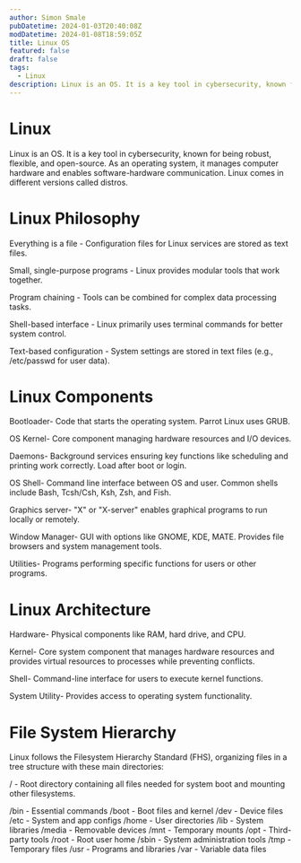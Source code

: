 ```yaml
---
author: Simon Smale
pubDatetime: 2024-01-03T20:40:08Z
modDatetime: 2024-01-08T18:59:05Z
title: Linux OS
featured: false
draft: false
tags:
  - Linux
description: Linux is an OS. It is a key tool in cybersecurity, known for being robust, flexible, and open-source. As an operating system, it manages computer hardware and enables software-hardware communication. Linux comes in different versions called distros.
---
```


# Linux

Linux is an OS. It is a key tool in cybersecurity, known for being robust, flexible, and open-source. As an operating system, it manages computer hardware and enables software-hardware communication. Linux comes in different versions called distros.

# Linux Philosophy

Everything is a file - Configuration files for Linux services are stored as text files.

Small, single-purpose programs - Linux provides modular tools that work together.

Program chaining - Tools can be combined for complex data processing tasks.

Shell-based interface - Linux primarily uses terminal commands for better system control.

Text-based configuration - System settings are stored in text files (e.g., /etc/passwd for user data).

# Linux Components

Bootloader- Code that starts the operating system. Parrot Linux uses GRUB.

OS Kernel- Core component managing hardware resources and I/O devices.

Daemons- Background services ensuring key functions like scheduling and printing work correctly. Load after boot or login.

OS Shell- Command line interface between OS and user. Common shells include Bash, Tcsh/Csh, Ksh, Zsh, and Fish.

Graphics server- "X" or "X-server" enables graphical programs to run locally or remotely.

Window Manager- GUI with options like GNOME, KDE, MATE. Provides file browsers and system management tools.

Utilities- Programs performing specific functions for users or other programs.

# Linux Architecture

Hardware- Physical components like RAM, hard drive, and CPU.

Kernel- Core system component that manages hardware resources and provides virtual resources to processes while preventing conflicts.

Shell- Command-line interface for users to execute kernel functions.

System Utility- Provides access to operating system functionality.

# File System Hierarchy

Linux follows the Filesystem Hierarchy Standard (FHS), organizing files in a tree structure with these main directories:

/ - Root directory containing all files needed for system boot and mounting other filesystems.

/bin - Essential commands
/boot - Boot files and kernel
/dev - Device files
/etc - System and app configs
/home - User directories
/lib - System libraries
/media - Removable devices
/mnt - Temporary mounts
/opt - Third-party tools
/root - Root user home
/sbin - System administration tools
/tmp - Temporary files
/usr - Programs and libraries
/var - Variable data files
